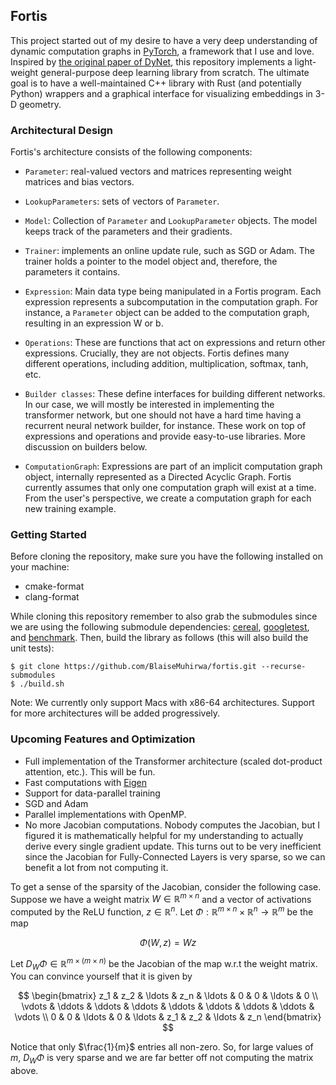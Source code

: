
## Fortis

This project started out of my desire to have a very deep understanding of
dynamic computation graphs in [PyTorch](https://pytorch.org/), a framework that 
I use and love. Inspired by [the original paper of DyNet](https://arxiv.org/pdf/1701.03980.pdf), this repository implements a light-weight general-purpose deep learning 
library from scratch. The ultimate goal is to have a well-maintained C++ library 
with Rust (and potentially Python) wrappers and a graphical interface for visualizing
embeddings in 3-D geometry. 

### Architectural Design
Fortis's architecture consists of the following components: 

- `Parameter`: real-valued vectors and matrices representing weight matrices
        and bias vectors. 
- `LookupParameters`: sets of vectors of `Parameter`. 
- `Model`: Collection of `Parameter` and `LookupParameter` objects. The model keeps track 
        of the parameters and their gradients. 
- `Trainer`: implements an online update rule, such as SGD or Adam. The trainer holds a 
        pointer to the model object and, therefore, the parameters it contains. 
- `Expression`: Main data type being manipulated in a Fortis program. Each expression
        represents a subcomputation in the computation graph. For instance, a `Parameter` 
        object can be added to the computation graph, resulting in an expression W or b. 

- `Operations`: These are functions that act on expressions and return other expressions. 
        Crucially, they are not objects. Fortis defines many different operations, including
        addition, multiplication, softmax, tanh, etc. 
- `Builder classes`: These define interfaces for building different networks. In our case, we
        will mostly be interested in implementing the transformer network, but one should not 
        have a hard time having a recurrent neural network builder, for instance. 
        These work on top of expressions and operations and provide easy-to-use libraries. 
        More discussion on builders below. 
- `ComputationGraph`: Expressions are part of an implicit computation graph object, internally represented as a Directed Acyclic Graph. 
        Fortis currently assumes that only one computation graph will exist at a time. 
        From the user's perspective, we create a computation graph for each new training 
        example.
        
### Getting Started
Before cloning the repository, make sure you have the following installed on your
machine:
- cmake-format 
- clang-format 

While cloning this repository remember to also grab the submodules since we are using the 
following submodule dependencies: [cereal](https://uscilab.github.io/cereal/), [googletest](http://google.github.io/googletest/),
and [benchmark](https://github.com/google/benchmark). Then, build the library as follows (this will also build the unit tests):

```shell
$ git clone https://github.com/BlaiseMuhirwa/fortis.git --recurse-submodules
$ ./build.sh 
```

Note: We currently only support Macs with x86-64 architectures. Support for more architectures will be added progressively. 

### Upcoming Features and Optimization
- Full implementation of the Transformer architecture (scaled dot-product attention, etc.). This will be fun.
- Fast computations with [Eigen](https://eigen.tuxfamily.org/index.php?title=Main_Page)
- Support for data-parallel training 
- SGD and Adam 
- Parallel implementations with OpenMP. 
- No more Jacobian computations. Nobody computes the Jacobian, but I figured it is mathematically helpful for my understanding to actually 
derive every single gradient update. This turns out to be very inefficient since the Jacobian for Fully-Connected Layers is very sparse, so we 
can benefit a lot from not computing it. 

To get a sense of the sparsity of the Jacobian, consider the following case. Suppose we have a weight matrix $W \in \mathbb{R}^{m\times n}$ and a vector of activations computed by the ReLU function, $z \in \mathbb{R}^{n}$. Let $\Phi: \mathbb{R}^{m\times n}\times \mathbb{R}^{n} \to \mathbb{R}^{m}$ be the map

$$
\Phi(W,z) = Wz
$$

Let $D_{W}\Phi \in \mathbb{R}^{m \times (m\times n)}$ be the Jacobian of the map w.r.t the weight matrix. You can convince yourself that it is given by

$$
\begin{bmatrix}
z_1 & z_2 & \ldots & z_n & \ldots & 0 & 0 & \ldots & 0 \\
\vdots & \ddots & \ddots & \ddots & \ddots & \ddots & \ddots & \ddots & \vdots \\
0 & 0 & \ldots & 0 & \ldots & z_1 & z_2 & \ldots & z_n
\end{bmatrix}
$$

Notice that only $\frac{1}{m}$ entries all non-zero. So, for large values of $m$, $D_{W}\Phi$ is very sparse and we are far better off not computing the matrix above. 

